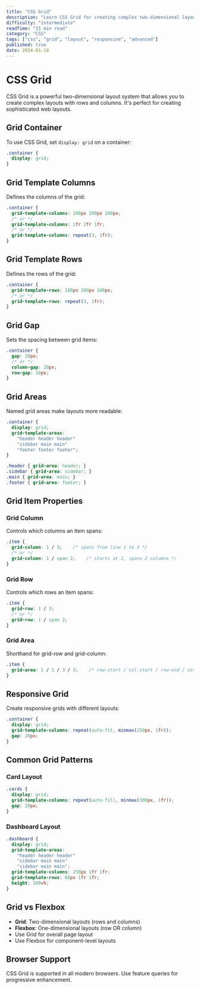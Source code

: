 ```yaml
---
title: "CSS Grid"
description: "Learn CSS Grid for creating complex two-dimensional layouts with precision and control."
difficulty: "intermediate"
readTime: "15 min read"
category: "CSS"
tags: ["css", "grid", "layout", "responsive", "advanced"]
published: true
date: 2024-01-18
---
```


# CSS Grid

CSS Grid is a powerful two-dimensional layout system that allows you to create complex layouts with rows and columns. It's perfect for creating sophisticated web layouts.

## Grid Container

To use CSS Grid, set `display: grid` on a container:

```css
.container {
  display: grid;
}
```

## Grid Template Columns

Defines the columns of the grid:

```css
.container {
  grid-template-columns: 200px 200px 200px;
  /* or */
  grid-template-columns: 1fr 2fr 1fr;
  /* or */
  grid-template-columns: repeat(3, 1fr);
}
```

## Grid Template Rows

Defines the rows of the grid:

```css
.container {
  grid-template-rows: 100px 200px 100px;
  /* or */
  grid-template-rows: repeat(3, 1fr);
}
```

## Grid Gap

Sets the spacing between grid items:

```css
.container {
  gap: 20px;
  /* or */
  column-gap: 20px;
  row-gap: 10px;
}
```

## Grid Areas

Named grid areas make layouts more readable:

```css
.container {
  display: grid;
  grid-template-areas:
    "header header header"
    "sidebar main main"
    "footer footer footer";
}

.header { grid-area: header; }
.sidebar { grid-area: sidebar; }
.main { grid-area: main; }
.footer { grid-area: footer; }
```

## Grid Item Properties

### Grid Column
Controls which columns an item spans:

```css
.item {
  grid-column: 1 / 3;    /* spans from line 1 to 3 */
  /* or */
  grid-column: 1 / span 2;    /* starts at 1, spans 2 columns */
}
```

### Grid Row
Controls which rows an item spans:

```css
.item {
  grid-row: 1 / 3;
  /* or */
  grid-row: 1 / span 2;
}
```

### Grid Area
Shorthand for grid-row and grid-column:

```css
.item {
  grid-area: 1 / 1 / 3 / 3;    /* row-start / col-start / row-end / col-end */
}
```

## Responsive Grid

Create responsive grids with different layouts:

```css
.container {
  display: grid;
  grid-template-columns: repeat(auto-fit, minmax(250px, 1fr));
  gap: 20px;
}
```

## Common Grid Patterns

### Card Layout
```css
.cards {
  display: grid;
  grid-template-columns: repeat(auto-fill, minmax(300px, 1fr));
  gap: 20px;
}
```

### Dashboard Layout
```css
.dashboard {
  display: grid;
  grid-template-areas:
    "header header header"
    "sidebar main main"
    "sidebar main main";
  grid-template-columns: 250px 1fr 1fr;
  grid-template-rows: 60px 1fr 1fr;
  height: 100vh;
}
```

## Grid vs Flexbox

- **Grid**: Two-dimensional layouts (rows and columns)
- **Flexbox**: One-dimensional layouts (row OR column)
- Use Grid for overall page layout
- Use Flexbox for component-level layouts

## Browser Support

CSS Grid is supported in all modern browsers. Use feature queries for progressive enhancement.
